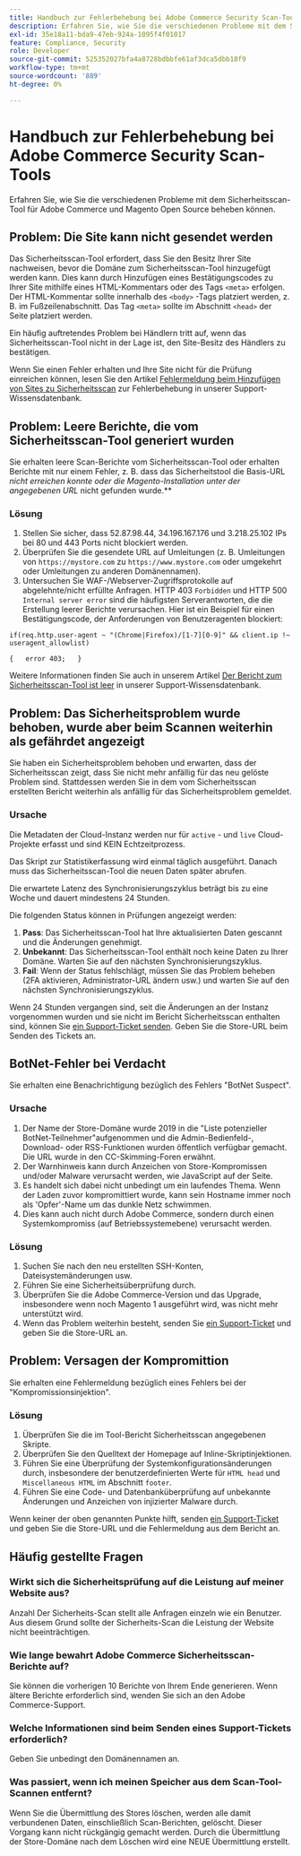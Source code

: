```yaml
---
title: Handbuch zur Fehlerbehebung bei Adobe Commerce Security Scan-Tools
description: Erfahren Sie, wie Sie die verschiedenen Probleme mit dem Sicherheitsscan-Tool für Adobe Commerce und Magento Open Source beheben können.
exl-id: 35e18a11-bda9-47eb-924a-1095f4f01017
feature: Compliance, Security
role: Developer
source-git-commit: 525352027bfa4a8728bdbbfe61af3dca5dbb18f9
workflow-type: tm+mt
source-wordcount: '889'
ht-degree: 0%

---
```


# Handbuch zur Fehlerbehebung bei Adobe Commerce Security Scan-Tools

Erfahren Sie, wie Sie die verschiedenen Probleme mit dem Sicherheitsscan-Tool für Adobe Commerce und Magento Open Source beheben können.

## Problem: Die Site kann nicht gesendet werden

Das Sicherheitsscan-Tool erfordert, dass Sie den Besitz Ihrer Site nachweisen, bevor die Domäne zum Sicherheitsscan-Tool hinzugefügt werden kann. Dies kann durch Hinzufügen eines Bestätigungscodes zu Ihrer Site mithilfe eines HTML-Kommentars oder des Tags `<meta>` erfolgen. Der HTML-Kommentar sollte innerhalb des `<body>` -Tags platziert werden, z. B. im Fußzeilenabschnitt. Das Tag `<meta>` sollte im Abschnitt `<head>` der Seite platziert werden.

Ein häufig auftretendes Problem bei Händlern tritt auf, wenn das Sicherheitsscan-Tool nicht in der Lage ist, den Site-Besitz des Händlers zu bestätigen.

Wenn Sie einen Fehler erhalten und Ihre Site nicht für die Prüfung einreichen können, lesen Sie den Artikel [Fehlermeldung beim Hinzufügen von Sites zu Sicherheitsscan](/help/troubleshooting/miscellaneous/error-message-adding-site-into-security-scan.md) zur Fehlerbehebung in unserer Support-Wissensdatenbank.

## Problem: Leere Berichte, die vom Sicherheitsscan-Tool generiert wurden

Sie erhalten leere Scan-Berichte vom Sicherheitsscan-Tool oder erhalten Berichte mit nur einem Fehler, z. B. dass das Sicherheitstool die Basis-URL *nicht erreichen konnte oder die Magento-Installation unter der angegebenen URL* nicht gefunden wurde.**

### Lösung

1. Stellen Sie sicher, dass 52.87.98.44, 34.196.167.176 und 3.218.25.102 IPs bei 80 und 443 Ports nicht blockiert werden.
1. Überprüfen Sie die gesendete URL auf Umleitungen (z. B. Umleitungen von `https://mystore.com` zu `https://www.mystore.com` oder umgekehrt oder Umleitungen zu anderen Domänennamen).
1. Untersuchen Sie WAF-/Webserver-Zugriffsprotokolle auf abgelehnte/nicht erfüllte Anfragen. HTTP 403 `Forbidden` und HTTP 500 `Internal server error` sind die häufigsten Serverantworten, die die Erstellung leerer Berichte verursachen. Hier ist ein Beispiel für einen Bestätigungscode, der Anforderungen von Benutzeragenten blockiert:

```code block
if(req.http.user-agent ~ "(Chrome|Firefox)/[1-7][0-9]" && client.ip !~ useragent_allowlist)

{   error 403;   }
```

Weitere Informationen finden Sie auch in unserem Artikel [Der Bericht zum Sicherheitsscan-Tool ist leer](/help/troubleshooting/miscellaneous/the-security-scan-tool-report-is-blank.md) in unserer Support-Wissensdatenbank.

## Problem: Das Sicherheitsproblem wurde behoben, wurde aber beim Scannen weiterhin als gefährdet angezeigt

Sie haben ein Sicherheitsproblem behoben und erwarten, dass der Sicherheitsscan zeigt, dass Sie nicht mehr anfällig für das neu gelöste Problem sind. Stattdessen werden Sie in dem vom Sicherheitsscan erstellten Bericht weiterhin als anfällig für das Sicherheitsproblem gemeldet.

### Ursache

Die Metadaten der Cloud-Instanz werden nur für `active` - und `live` Cloud-Projekte erfasst und sind KEIN Echtzeitprozess.

Das Skript zur Statistikerfassung wird einmal täglich ausgeführt. Danach muss das Sicherheitsscan-Tool die neuen Daten später abrufen.

Die erwartete Latenz des Synchronisierungszyklus beträgt bis zu eine Woche und dauert mindestens 24 Stunden.

Die folgenden Status können in Prüfungen angezeigt werden:

1. **Pass**: Das Sicherheitsscan-Tool hat Ihre aktualisierten Daten gescannt und die Änderungen genehmigt.
1. **Unbekannt**: Das Sicherheitsscan-Tool enthält noch keine Daten zu Ihrer Domäne. Warten Sie auf den nächsten Synchronisierungszyklus.
1. **Fail**: Wenn der Status fehlschlägt, müssen Sie das Problem beheben (2FA aktivieren, Administrator-URL ändern usw.) und warten Sie auf den nächsten Synchronisierungszyklus.

Wenn 24 Stunden vergangen sind, seit die Änderungen an der Instanz vorgenommen wurden und sie nicht im Bericht Sicherheitsscan enthalten sind, können Sie [ein Support-Ticket senden](/help/help-center-guide/help-center/magento-help-center-user-guide.md#submit-ticket). Geben Sie die Store-URL beim Senden des Tickets an.

## BotNet-Fehler bei Verdacht

Sie erhalten eine Benachrichtigung bezüglich des Fehlers &quot;BotNet Suspect&quot;.

### Ursache

1. Der Name der Store-Domäne wurde 2019 in die &quot;Liste potenzieller BotNet-Teilnehmer&quot;aufgenommen und die Admin-Bedienfeld-, Download- oder RSS-Funktionen wurden öffentlich verfügbar gemacht. Die URL wurde in den CC-Skimming-Foren erwähnt.
1. Der Warnhinweis kann durch Anzeichen von Store-Kompromissen und/oder Malware verursacht werden, wie JavaScript auf der Seite.
1. Es handelt sich dabei nicht unbedingt um ein laufendes Thema. Wenn der Laden zuvor kompromittiert wurde, kann sein Hostname immer noch als &#39;Opfer&#39;-Name um das dunkle Netz schwimmen.
1. Dies kann auch nicht durch Adobe Commerce, sondern durch einen Systemkompromiss (auf Betriebssystemebene) verursacht werden.

### Lösung

1. Suchen Sie nach den neu erstellten SSH-Konten, Dateisystemänderungen usw.
1. Führen Sie eine Sicherheitsüberprüfung durch.
1. Überprüfen Sie die Adobe Commerce-Version und das Upgrade, insbesondere wenn noch Magento 1 ausgeführt wird, was nicht mehr unterstützt wird.
1. Wenn das Problem weiterhin besteht, senden Sie [ein Support-Ticket](/help/help-center-guide/help-center/magento-help-center-user-guide.md#submit-ticket) und geben Sie die Store-URL an.

## Problem: Versagen der Kompromittion

Sie erhalten eine Fehlermeldung bezüglich eines Fehlers bei der &quot;Kompromissionsinjektion&quot;.

### Lösung

1. Überprüfen Sie die im Tool-Bericht Sicherheitsscan angegebenen Skripte.
1. Überprüfen Sie den Quelltext der Homepage auf Inline-Skriptinjektionen.
1. Führen Sie eine Überprüfung der Systemkonfigurationsänderungen durch, insbesondere der benutzerdefinierten Werte für `HTML head` und `Miscellaneous HTML` im Abschnitt `footer`.
1. Führen Sie eine Code- und Datenbanküberprüfung auf unbekannte Änderungen und Anzeichen von injizierter Malware durch.

Wenn keiner der oben genannten Punkte hilft, senden [ein Support-Ticket](/help/help-center-guide/help-center/magento-help-center-user-guide.md#submit-ticket) und geben Sie die Store-URL und die Fehlermeldung aus dem Bericht an.

## Häufig gestellte Fragen

### Wirkt sich die Sicherheitsprüfung auf die Leistung auf meiner Website aus?

Anzahl Der Sicherheits-Scan stellt alle Anfragen einzeln wie ein Benutzer. Aus diesem Grund sollte der Sicherheits-Scan die Leistung der Website nicht beeinträchtigen.

### Wie lange bewahrt Adobe Commerce Sicherheitsscan-Berichte auf?

Sie können die vorherigen 10 Berichte von Ihrem Ende generieren. Wenn ältere Berichte erforderlich sind, wenden Sie sich an den Adobe Commerce-Support.

### Welche Informationen sind beim Senden eines Support-Tickets erforderlich?

Geben Sie unbedingt den Domänennamen an.

### Was passiert, wenn ich meinen Speicher aus dem Scan-Tool-Scannen entfernt?

Wenn Sie die Übermittlung des Stores löschen, werden alle damit verbundenen Daten, einschließlich Scan-Berichten, gelöscht. Dieser Vorgang kann nicht rückgängig gemacht werden. Durch die Übermittlung der Store-Domäne nach dem Löschen wird eine NEUE Übermittlung erstellt.
